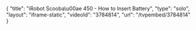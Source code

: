 {
    "title": "iRobot Scooba\u00ae 450 - How to Insert Battery",
    "type": "solo",
    "layout": "iframe-static",
    "videoId": "3784814",
    "url": "\/tvpembed\/3784814"
}